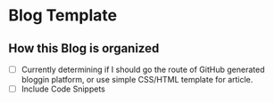 # Blog Template

## How this Blog is organized 

- [ ] Currently determining if I should go the route of GitHub generated bloggin platform, or use simple
CSS/HTML template for article.
- [ ] Include Code Snippets 
